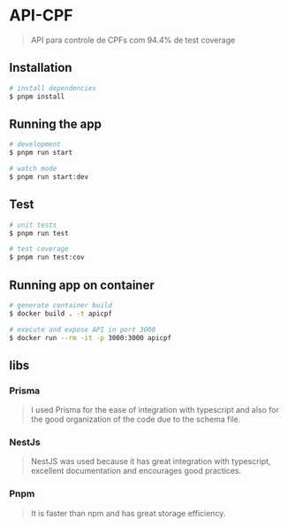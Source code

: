# API-CPF
> API para controle de CPFs com 94.4% de test coverage

## Installation

```bash
# install dependencies
$ pnpm install
```

## Running the app

```bash
# development
$ pnpm run start

# watch mode
$ pnpm run start:dev
```

## Test

```bash
# unit tests
$ pnpm run test

# test coverage
$ pnpm run test:cov
```
## Running app on container

```bash
# generate container build
$ docker build . -t apicpf

# execute and expose API in port 3000
$ docker run --rm -it -p 3000:3000 apicpf
```

## libs

### Prisma 
> I used Prisma for the ease of integration with typescript and also for the good organization of the code due to the schema file.

### NestJs
> NestJS was used because it has great integration with typescript, excellent documentation and encourages good practices.

### Pnpm
> It is faster than npm and has great storage efficiency.